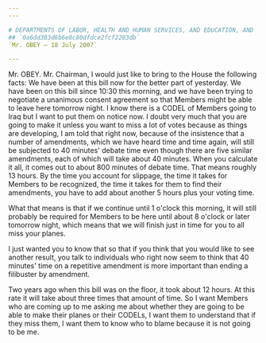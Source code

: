```yaml
---
---

# DEPARTMENTS OF LABOR, HEALTH AND HUMAN SERVICES, AND EDUCATION, AND  RELATED AGENCIES APPROPRIATIONS ACT, 2008
## `0a6dd383d6b6e8c80dfdce2fcf2203db`
`Mr. OBEY — 18 July 2007`

---
```



Mr. OBEY. Mr. Chairman, I would just like to bring to the House the 
following facts: We have been at this bill now for the better part of 
yesterday. We have been on this bill since 10:30 this morning, and we 
have been trying to negotiate a unanimous consent agreement so that 
Members might be able to leave here tomorrow night. I know there is a 
CODEL of Members going to Iraq but I want to put them on notice now. I 
doubt very much that you are going to make it unless you want to miss a 
lot of votes because as things are developing, I am told that right 
now, because of the insistence that a number of amendments, which we 
have heard time and time again, will still be subjected to 40 minutes' 
debate time even though there are five similar amendments, each of 
which will take about 40 minutes. When you calculate it all, it comes 
out to about 800 minutes of debate time. That means roughly 13 hours. 
By the time you account for slippage, the time it takes for Members to 
be recognized, the time it takes for them to find their amendments, you 
have to add about another 5 hours plus your voting time.

What that means is that if we continue until 1 o'clock this morning, 
it will still probably be required for Members to be here until about 8 
o'clock or later tomorrow night, which means that we will finish just 
in time for you to all miss your planes.

I just wanted you to know that so that if you think that you would 
like to see another result, you talk to individuals who right now seem 
to think that 40 minutes' time on a repetitive amendment is more 
important than ending a filibuster by amendment.

Two years ago when this bill was on the floor, it took about 12 
hours. At this rate it will take about three times that amount of time. 
So I want Members who are coming up to me asking me about whether they 
are going to be able to make their planes or their CODELs, I want them 
to understand that if they miss them, I want them to know who to blame 
because it is not going to be me.

